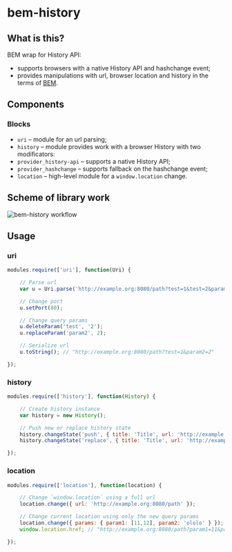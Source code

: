 bem-history
===========

## What is this?
BEM wrap for History API:
* supports browsers with a native History API and hashchange event;
* provides manipulations with url, browser location and history in the terms of [BEM](http://bem.info/).

## Components

### Blocks
* `uri` – module for an url parsing;
* `history` – module provides work with a browser History with two modificators:
 * `provider_history-api` – supports a native History API;
 * `provider_hashchange` – supports fallback on the hashchange event;
* `location` – high-level module for a `window.location` change.

## Scheme of library work

![bem-history workflow](https://dl.dropboxusercontent.com/u/1122837/bem-history_from-browser.svg)



## Usage

### uri
```js
modules.require(['uri'], function(Uri) {

    // Parse url
    var u = Uri.parse('http://example.org:8080/path?test=1&test=2&param2=22');

    // Change port
    u.setPort(80);

    // Change query params
    u.deleteParam('test', '2');
    u.replaceParam('param2', 2);

    // Serialize url
    u.toString(); // "http://example.org:8080/path?test=1&param2=2"

});
```

### history
```js
modules.require(['history'], function(History) {

    // Create history instance
    var history = new History();

    // Push new or replace history state
    history.changeState('push', { title: 'Title', url: 'http://example.org:8080/path' });
    history.changeState('replace', { title: 'Title', url: 'http://example.org:8080/path?test=1' });

});
```

### location
```js
modules.require(['location'], function(location) {

    // Change `window.location` using a full url
    location.change({ url: 'http://example.org:8080/path' });

    // Change current location using only the new query params
    location.change({ params: { param1: [11,12], param2: 'ololo' } });
    window.location.href; // "http://example.org:8080/path?param1=11&param1=12&param2=ololo"

});
```
